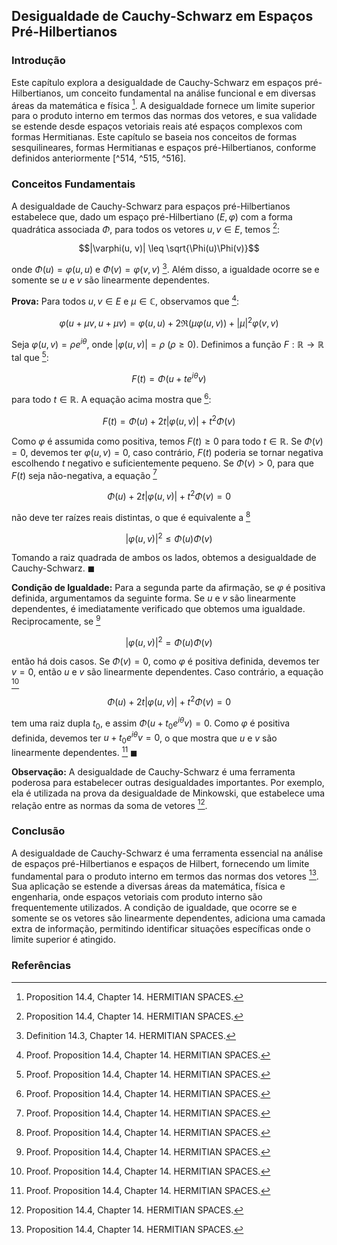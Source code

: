 ## Desigualdade de Cauchy-Schwarz em Espaços Pré-Hilbertianos

### Introdução
Este capítulo explora a desigualdade de Cauchy-Schwarz em espaços pré-Hilbertianos, um conceito fundamental na análise funcional e em diversas áreas da matemática e física [^519]. A desigualdade fornece um limite superior para o produto interno em termos das normas dos vetores, e sua validade se estende desde espaços vetoriais reais até espaços complexos com formas Hermitianas. Este capítulo se baseia nos conceitos de formas sesquilineares, formas Hermitianas e espaços pré-Hilbertianos, conforme definidos anteriormente [^514, ^515, ^516].

### Conceitos Fundamentais
A desigualdade de Cauchy-Schwarz para espaços pré-Hilbertianos estabelece que, dado um espaço pré-Hilbertiano $(E, \varphi)$ com a forma quadrática associada $\Phi$, para todos os vetores $u, v \in E$, temos [^519]:

$$|\varphi(u, v)| \leq \sqrt{\Phi(u)\Phi(v)}$$

onde $\Phi(u) = \varphi(u, u)$ e $\Phi(v) = \varphi(v, v)$ [^515]. Além disso, a igualdade ocorre se e somente se $u$ e $v$ são linearmente dependentes.

**Prova:**
Para todos $u, v \in E$ e $\mu \in \mathbb{C}$, observamos que [^520]:

$$\varphi(u + \mu v, u + \mu v) = \varphi(u, u) + 2\Re(\mu \varphi(u, v)) + |\mu|^2 \varphi(v, v)$$

Seja $\varphi(u, v) = \rho e^{i\theta}$, onde $|\varphi(u, v)| = \rho$ ($\rho \geq 0$). Definimos a função $F: \mathbb{R} \to \mathbb{R}$ tal que [^520]:

$$F(t) = \Phi(u + te^{i\theta}v)$$

para todo $t \in \mathbb{R}$. A equação acima mostra que [^520]:

$$F(t) = \Phi(u) + 2t|\varphi(u, v)| + t^2 \Phi(v)$$

Como $\varphi$ é assumida como positiva, temos $F(t) \geq 0$ para todo $t \in \mathbb{R}$. Se $\Phi(v) = 0$, devemos ter $\varphi(u, v) = 0$, caso contrário, $F(t)$ poderia se tornar negativa escolhendo $t$ negativo e suficientemente pequeno. Se $\Phi(v) > 0$, para que $F(t)$ seja não-negativa, a equação [^520]

$$\Phi(u) + 2t|\varphi(u, v)| + t^2 \Phi(v) = 0$$

não deve ter raízes reais distintas, o que é equivalente a [^520]

$$|\varphi(u, v)|^2 \leq \Phi(u)\Phi(v)$$

Tomando a raiz quadrada de ambos os lados, obtemos a desigualdade de Cauchy-Schwarz. $\blacksquare$

**Condição de Igualdade:**
Para a segunda parte da afirmação, se $\varphi$ é positiva definida, argumentamos da seguinte forma. Se $u$ e $v$ são linearmente dependentes, é imediatamente verificado que obtemos uma igualdade. Reciprocamente, se [^520]

$$|\varphi(u, v)|^2 = \Phi(u)\Phi(v)$$

então há dois casos. Se $\Phi(v) = 0$, como $\varphi$ é positiva definida, devemos ter $v = 0$, então $u$ e $v$ são linearmente dependentes. Caso contrário, a equação [^520]

$$\Phi(u) + 2t|\varphi(u, v)| + t^2 \Phi(v) = 0$$

tem uma raiz dupla $t_0$, e assim $\Phi(u + t_0 e^{i\theta}v) = 0$. Como $\varphi$ é positiva definida, devemos ter $u + t_0 e^{i\theta}v = 0$, o que mostra que $u$ e $v$ são linearmente dependentes. [^520] $\blacksquare$

**Observação:**
A desigualdade de Cauchy-Schwarz é uma ferramenta poderosa para estabelecer outras desigualdades importantes. Por exemplo, ela é utilizada na prova da desigualdade de Minkowski, que estabelece uma relação entre as normas da soma de vetores [^519].

### Conclusão
A desigualdade de Cauchy-Schwarz é uma ferramenta essencial na análise de espaços pré-Hilbertianos e espaços de Hilbert, fornecendo um limite fundamental para o produto interno em termos das normas dos vetores [^519]. Sua aplicação se estende a diversas áreas da matemática, física e engenharia, onde espaços vetoriais com produto interno são frequentemente utilizados. A condição de igualdade, que ocorre se e somente se os vetores são linearmente dependentes, adiciona uma camada extra de informação, permitindo identificar situações específicas onde o limite superior é atingido.

### Referências
[^514]: Definition 14.1, Chapter 14. HERMITIAN SPACES.
[^515]: Definition 14.3, Chapter 14. HERMITIAN SPACES.
[^516]: Definition 14.4, Chapter 14. HERMITIAN SPACES.
[^519]: Proposition 14.4, Chapter 14. HERMITIAN SPACES.
[^520]: Proof. Proposition 14.4, Chapter 14. HERMITIAN SPACES.
<!-- END -->